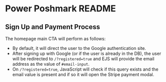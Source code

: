 # Power Poshmark README

## Sign Up and Payment Process
The homepage main CTA will perform as follows:
  - By default, it will direct the user to the Google authentication site.
  - After signing up with Google (or if the user is already in the DB), the user will be redirected to `/?registered=true` and EJS will provide the email address as the value of `#email-input`.
  - On `/?registered=true`, JavaScript will check if this query exists and the email value is present and if so it will open the Stripe payment modal.
